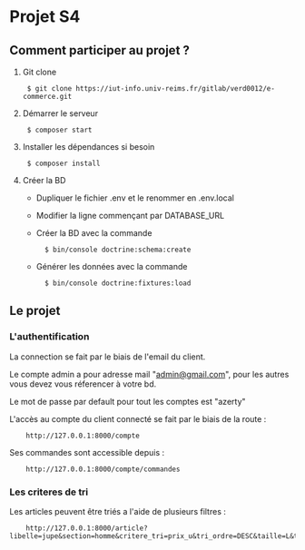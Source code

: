 # Projet S4

## Comment participer au projet ?

1. Git clone

        $ git clone https://iut-info.univ-reims.fr/gitlab/verd0012/e-commerce.git

2. Démarrer le serveur

        $ composer start

3. Installer les dépendances si besoin

        $ composer install

4. Créer la BD
    - Dupliquer le fichier .env et le renommer en .env.local
    - Modifier la ligne commençant par DATABASE_URL
    - Créer la BD avec la commande
        
            $ bin/console doctrine:schema:create
    
    - Générer les données avec la commande

            $ bin/console doctrine:fixtures:load


## Le projet

### L'authentification

La connection se fait par le biais de l'email du client.

Le compte admin a pour adresse mail "admin@gmail.com", pour les autres vous devez vous réferencer à votre bd.

Le mot de passe par default pour tout les comptes est "azerty"

L'accès au compte du client connecté se fait par le biais de la route :

        http://127.0.0.1:8000/compte

Ses commandes sont accessible depuis :

        http://127.0.0.1:8000/compte/commandes

### Les criteres de tri

Les articles peuvent être triés a l'aide de plusieurs filtres :

        http://127.0.0.1:8000/article?libelle=jupe&section=homme&critere_tri=prix_u&tri_ordre=DESC&taille=L&type_article=jupe&categorie=vetement&prix_entre=20_30&description=pull
